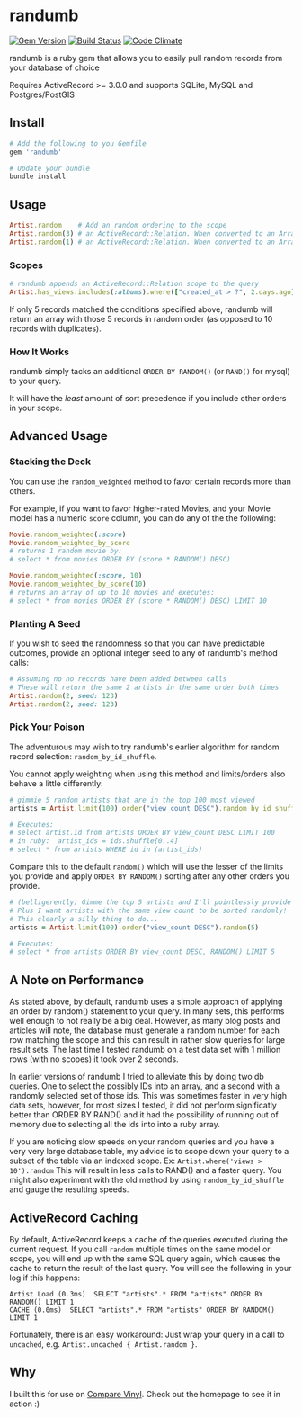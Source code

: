 # randumb

[![Gem Version](https://badge.fury.io/rb/randumb.png)](http://badge.fury.io/rb/randumb)
[![Build Status](https://secure.travis-ci.org/spilliton/randumb.png?branch=master)](http://travis-ci.org/spilliton/randumb)
[![Code Climate](https://codeclimate.com/github/spilliton/randumb.png)](https://codeclimate.com/github/spilliton/randumb)

randumb is a ruby gem that allows you to easily pull random records from your database of choice

Requires ActiveRecord >= 3.0.0 and supports SQLite, MySQL and Postgres/PostGIS

## Install

``` ruby
# Add the following to you Gemfile
gem 'randumb'

# Update your bundle
bundle install
```

## Usage

``` ruby
Artist.random    # Add an random ordering to the scope
Artist.random(3) # an ActiveRecord::Relation. When converted to an Array will contain 3 Artists at random
Artist.random(1) # an ActiveRecord::Relation. When converted to an Array will contain a random Artist
```

### Scopes
``` ruby
# randumb appends an ActiveRecord::Relation scope to the query
Artist.has_views.includes(:albums).where(["created_at > ?", 2.days.ago]).random(10).to_a
```

If only 5 records matched the conditions specified above, randumb will return an array with those 5 records in random order (as opposed to 10 records with duplicates).

### How It Works

randumb simply tacks an additional ```ORDER BY RANDOM()``` (or ```RAND()``` for mysql) to your query.

It will have the *least* amount of sort precedence if you include other orders in your scope.

## Advanced Usage

### Stacking the Deck

You can use the ```random_weighted``` method to favor certain records more than others.

For example, if you want to favor higher-rated Movies, and your
Movie model has a numeric ```score``` column, you can do any of the the following:

``` ruby
Movie.random_weighted(:score)
Movie.random_weighted_by_score
# returns 1 random movie by:
# select * from movies ORDER BY (score * RANDOM() DESC)

Movie.random_weighted(:score, 10)
Movie.random_weighted_by_score(10)
# returns an array of up to 10 movies and executes:
# select * from movies ORDER BY (score * RANDOM() DESC) LIMIT 10
```

### Planting A Seed

If you wish to seed the randomness so that you can have predictable outcomes, provide an optional integer seed to any of randumb's method calls:

``` ruby
# Assuming no no records have been added between calls
# These will return the same 2 artists in the same order both times
Artist.random(2, seed: 123)
Artist.random(2, seed: 123)
```

### Pick Your Poison

The adventurous may wish to try randumb's earlier algorithm for random record selection: ```random_by_id_shuffle```.

You cannot apply weighting when using this method and limits/orders also behave a little differently:

``` ruby
# gimmie 5 random artists that are in the top 100 most viewed
artists = Artist.limit(100).order("view_count DESC").random_by_id_shuffle(5)

# Executes:
# select artist.id from artists ORDER BY view_count DESC LIMIT 100
# in ruby:  artist_ids = ids.shuffle[0..4]
# select * from artists WHERE id in (artist_ids)
```

Compare this to the default ```random()``` which will use the lesser of the limits you provide and apply ```ORDER BY RANDOM()``` sorting after any other orders you provide.

``` ruby
# (belligerently) Gimme the top 5 artists and I'll pointlessly provide a limit of 100!
# Plus I want artists with the same view count to be sorted randomly!
# This clearly a silly thing to do...
artists = Artist.limit(100).order("view_count DESC").random(5)

# Executes:
# select * from artists ORDER BY view_count DESC, RANDOM() LIMIT 5
```

## A Note on Performance

As stated above, by default, randumb uses a simple approach of applying an order by random() statement to your query.  In many sets, this performs well enough to not really be a big deal.  However, as many blog posts and articles will note, the database must generate a random number for each row matching the scope and this can result in rather slow queries for large result sets.  The last time I tested randumb on a test data set with 1 million rows (with no scopes) it took over 2 seconds.

In earlier versions of randumb I tried to alleviate this by doing two db queries.  One to select the possibly IDs into an array, and a second with a randomly selected set of those ids.  This was sometimes faster in very high data sets, however, for most sizes I tested, it did not perform significatly better than ORDER BY RAND() and it had the possibility of running out of memory due to selecting all the ids into into a ruby array.

If you are noticing slow speeds on your random queries and you have a very very large database table, my advice is to scope down your query to a subset of the table via an indexed scope.  Ex:  ```Artist.where('views > 10').random```  This will result in less calls to RAND() and a faster query.  You might also experiment with the old method by using ```random_by_id_shuffle``` and gauge the resulting speeds.

## ActiveRecord Caching

By default, ActiveRecord keeps a cache of the queries executed during the current request. If you call `random` multiple times on the same model or scope, you will end up with the same SQL query again, which causes the cache to return the result of the last query. You will see the following in your log if this happens:

```
Artist Load (0.3ms)  SELECT "artists".* FROM "artists" ORDER BY RANDOM() LIMIT 1
CACHE (0.0ms)  SELECT "artists".* FROM "artists" ORDER BY RANDOM() LIMIT 1
```

Fortunately, there is an easy workaround: Just wrap your query in a call to ```uncached```, e.g. ```Artist.uncached { Artist.random }```.

## Why

I built this for use on [Compare Vinyl][comparevinyl].  Check out the homepage to see it in action :)

[comparevinyl]: http://www.comparevinyl.com/
